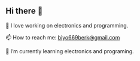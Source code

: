 ## Hi there 👋
🔭 I love working on electronics and programming.

📫 How to reach me: biyo669berk@gmail.com

🌱 I’m currently learning electronics and programing.
<!--
**Atlantic57195/Atlantic57195** is a ✨ _special_ ✨ repository because its `README.md` (this file) appears on your GitHub profile.

Here are some ideas to get you started:

- 🔭 I’m currently working on ...
- 🌱 I’m currently learning ...
- 👯 I’m looking to collaborate on ...
- 🤔 I’m looking for help with ...
- 💬 Ask me about ...
- 📫 How to reach me: ...
- 😄 Pronouns: ...
- ⚡ Fun fact: ...
-->

